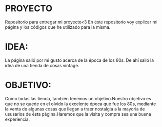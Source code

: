 # PROYECTO 
Repositorio para entregar mi proyecto<3 En éste repositorio voy explicar mi página y los códigos que he utilizado para la misma.
# IDEA:
La página salió por mi gusto acerca de la época de los 80s. De ahí salió la idea de una tienda de cosas vintage.
# OBJETIVO:
Como todas las tienda, también tenemos un objetivo.Nuestro objetivo es que no se quede en el olvido la excelente época que fue los 80s, mediante la venta de algunas cosas que llegan a traer nostalgia a la mayoria de ususarios de ésta página.Haremos que la visita y compra sea una buena experiencia.